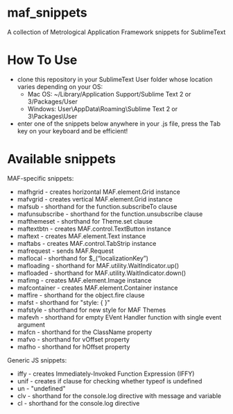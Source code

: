 # maf_snippets

A collection of Metrological Application Framework snippets for SublimeText

# How To Use
- clone this repository in your SublimeText User folder whose location varies depending on your OS:
  - Mac OS: ~/Library/Application Support/Sublime Text 2 or 3/Packages/User
  - Windows: User\AppData\Roaming\Sublime Text 2 or 3\Packages\User
- enter one of the snippets below anywhere in your .js file, press the Tab key on your keyboard and be efficient!

# Available snippets
MAF-specific snippets:
- mafhgrid - creates horizontal MAF.element.Grid instance
- mafvgrid - creates vertical MAF.element.Grid instance
- mafsub - shorthand for the function.subscribeTo clause
- mafunsubscribe - shorthand for the function.unsubscribe clause
- mafthemeset - shorthand for Theme.set clause
- maftextbtn - creates MAF.control.TextButton instance
- maftext - creates MAF.element.Text instance
- maftabs - creates MAF.control.TabStrip instance
- mafrequest - sends MAF.Request
- maflocal - shorthand for $_(“localizationKey”)
- mafloading - shorthand for MAF.utility.WaitIndicator.up()
- mafloaded - shorthand for MAF.utility.WaitIndicator.down()
- mafimg - creates MAF.element.Image instance
- mafcontainer - creates MAF.element.Container instance
- maffire - shorthand for the object.fire clause
- mafst - shorthand for "style: { }"
- mafstyle - shorthand for new style for MAF Themes
- mafevh - shorthand for empty EVent Handler function with single event argument
- mafcn - shorthand for the ClassName property
- mafvo - shorthand for vOffset property
- mafho - shorthand for hOffset property

Generic JS snippets:
- iffy - creates Immediately-Invoked Function Expression (IFFY)
- unif - creates if clause for checking whether typeof is undefined
- un - "undefined"
- clv - shorthand for the console.log directive with message and variable
- cl - shorthand for the console.log directive